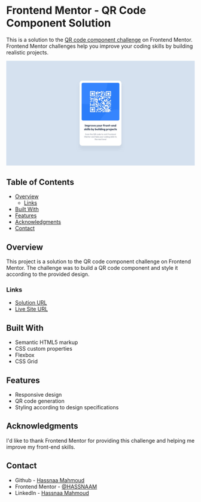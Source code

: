 # Frontend Mentor - QR Code Component Solution

This is a solution to the [QR code component challenge](https://www.frontendmentor.io/challenges/qr-code-component-iux_sIO_H) on Frontend Mentor. Frontend Mentor challenges help you improve your coding skills by building realistic projects.

![QR Code Component Preview](./design/desktop-design.jpg)

## Table of Contents

- [Overview](#overview)
  - [Links](#links)
- [Built With](#built-with)
- [Features](#features)
- [Acknowledgments](#acknowledgments)
- [Contact](#contact)

## Overview

This project is a solution to the QR code component challenge on Frontend Mentor. The challenge was to build a QR code component and style it according to the provided design.

### Links

- [Solution URL](https://github.com/HASSNAAM/QR-code-component.git)
- [Live Site URL](https://hassnaam.github.io/QR-code-component/)

## Built With

- Semantic HTML5 markup
- CSS custom properties
- Flexbox
- CSS Grid

## Features

- Responsive design
- QR code generation
- Styling according to design specifications

## Acknowledgments

I'd like to thank Frontend Mentor for providing this challenge and helping me improve my front-end skills.

## Contact

- Github - [Hassnaa Mahmoud](https://github.com/HASSNAAM)
- Frontend Mentor - [@HASSNAAM](https://www.frontendmentor.io/profile/HASSNAAM)
- LinkedIn - [Hassnaa Mahmoud](https://www.linkedin.com/in/hassnaa-mahmoud/)

